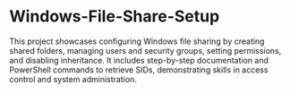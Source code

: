 # Windows-File-Share-Setup
This project showcases configuring Windows file sharing by creating shared folders, managing users and security groups, setting permissions, and disabling inheritance. It includes step-by-step documentation and PowerShell commands to retrieve SIDs, demonstrating skills in access control and system administration.

